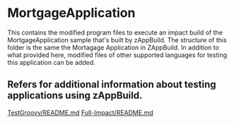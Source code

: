 # MortgageApplication
This contains the modified program files to execute an impact build of the MortgageApplication sample that's built by zAppBuild. The structure of this folder is the same the Mortagage Application in ZAppBuild. In addition to what provided here, modified files of other supported languages for testing this application can be added.

## Refers for additional information about testing applications using zAppBuild.
[TestGroovy/README.md](/test/README.md) 
[Full-Impact/README.md](/test/testScripts/README.md) 
